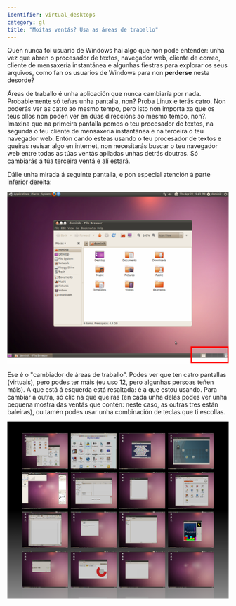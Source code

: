 ```yaml
---
identifier: virtual_desktops
category: gl
title: "Moitas ventás? Usa as áreas de traballo"
---
```


Quen nunca foi usuario de Windows hai algo que non pode entender: unha vez que abren o procesador de textos, navegador web, cliente de correo, cliente de mensaxería instantánea e algunhas fiestras para explorar os seus arquivos, como fan os usuarios de Windows para non <b>perderse</b> nesta desorde?

Áreas de traballo é unha aplicación que nunca cambiaría por nada. Probablemente só teñas unha pantalla, non? Proba Linux e terás catro. Non poderás ver as catro ao mesmo tempo, pero isto non importa xa que os teus ollos non poden ver en dúas direccións ao mesmo tempo, non?. Imaxina que na primeira pantalla pomos o teu procesador de textos, na segunda o teu cliente de mensaxería instantánea e na terceira o teu navegador web. Entón cando esteas usando o teu procesador de textos e queiras revisar algo en internet, non necesitarás buscar o teu navegador web entre todas as túas ventás apiladas unhas detrás doutras. Só cambiarás á túa terceira ventá e alí estará.

Dálle unha mirada á seguinte pantalla, e pon especial atención á parte inferior dereita:

<img src="/img/workspaces.png" border="0"/>

Ese é o "cambiador de áreas de traballo". Podes ver que ten catro pantallas (virtuais), pero podes ter máis (eu uso 12, pero algunhas persoas teñen máis). A que está á esquerda está resaltada: é a que estou usando. Para cambiar a outra, só clic na que queiras (en cada unha delas podes ver unha pequena mostra das ventás que contén: neste caso, as outras tres están baleiras), ou tamén podes usar unha combinación de teclas que ti escollas.

<img src="/img/workspaces_full.png" border="0"/>




